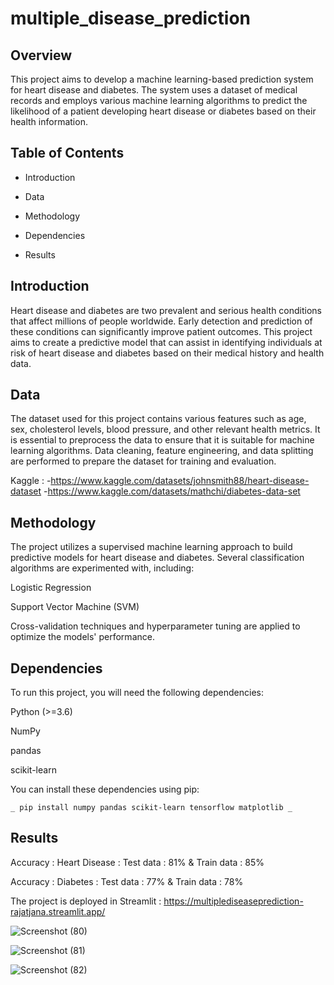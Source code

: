 # multiple_disease_prediction



## Overview
This project aims to develop a machine learning-based prediction system for heart disease and diabetes. The system uses a dataset of medical records and employs various machine learning algorithms to predict the likelihood of a patient developing heart disease or diabetes based on their health information.

## Table of Contents
- Introduction
+ Data
- Methodology
+ Dependencies
- Results

## Introduction
Heart disease and diabetes are two prevalent and serious health conditions that affect millions of people worldwide. Early detection and prediction of these conditions can significantly improve patient outcomes. This project aims to create a predictive model that can assist in identifying individuals at risk of heart disease and diabetes based on their medical history and health data.

## Data

The dataset used for this project contains various features such as age, sex, cholesterol levels, blood pressure, and other relevant health metrics. It is essential to preprocess the data to ensure that it is suitable for machine learning algorithms. Data cleaning, feature engineering, and data splitting are performed to prepare the dataset for training and evaluation.

Kaggle : -https://www.kaggle.com/datasets/johnsmith88/heart-disease-dataset
         -https://www.kaggle.com/datasets/mathchi/diabetes-data-set

## Methodology

The project utilizes a supervised machine learning approach to build predictive models for heart disease and diabetes. Several classification algorithms are experimented with, including:

Logistic Regression

Support Vector Machine (SVM)

Cross-validation techniques and hyperparameter tuning are applied to optimize the models' performance.

## Dependencies
To run this project, you will need the following dependencies:

 Python (>=3.6)
 
 NumPy
 
 pandas
 
 scikit-learn

You can install these dependencies using pip:

`_
pip install numpy pandas scikit-learn tensorflow matplotlib
_`

## Results

Accuracy : Heart Disease : Test data : 81% & Train data : 85%

                           

Accuracy : Diabetes : Test data : 77% & Train data : 78%

                     
   
The project is deployed in Streamlit : https://multiplediseaseprediction-rajatjana.streamlit.app/

![Screenshot (80)](https://github.com/RajatJana/multiple_disease_prediction/assets/75692637/1204910d-b364-4ee7-91a1-5249d2c7f876)

![Screenshot (81)](https://github.com/RajatJana/multiple_disease_prediction/assets/75692637/92829113-331f-4d8b-a210-8a52b606799d)

![Screenshot (82)](https://github.com/RajatJana/multiple_disease_prediction/assets/75692637/02e553aa-6864-449f-bf95-d1d206d6f28e)
